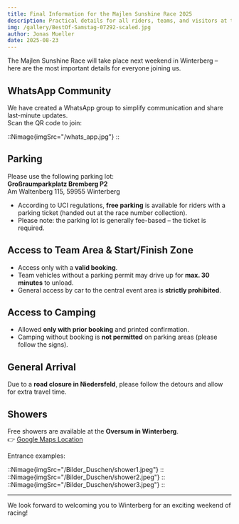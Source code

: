 ```yaml
---
title: Final Information for the Majlen Sunshine Race 2025
description: Practical details for all riders, teams, and visitors at the Majlen Sunshine Race in Winterberg.
img: /gallery/BestOf-Samstag-07292-scaled.jpg
author: Jonas Mueller
date: 2025-08-23
---
```


The Majlen Sunshine Race will take place next weekend in Winterberg – here are the most important details for everyone joining us.

## WhatsApp Community
We have created a WhatsApp group to simplify communication and share last-minute updates.  
Scan the QR code to join:  

::Nimage{imgSrc="/whats_app.jpg"}
::


## Parking
Please use the following parking lot:  
**Großraumparkplatz Bremberg P2**  
Am Waltenberg 115, 59955 Winterberg  

- According to UCI regulations, **free parking** is available for riders with a parking ticket (handed out at the race number collection).  
- Please note: the parking lot is generally fee-based – the ticket is required.

## Access to Team Area & Start/Finish Zone
- Access only with a **valid booking**.  
- Team vehicles without a parking permit may drive up for **max. 30 minutes** to unload.  
- General access by car to the central event area is **strictly prohibited**.

## Access to Camping
- Allowed **only with prior booking** and printed confirmation.  
- Camping without booking is **not permitted** on parking areas (please follow the signs).

## General Arrival
Due to a **road closure in Niedersfeld**, please follow the detours and allow for extra travel time.

## Showers
Free showers are available at the **Oversum in Winterberg**.  
👉 [Google Maps Location](https://maps.app.goo.gl/pakhZ9pKnXpqUsYv7)  

Entrance examples:  

::Nimage{imgSrc="/Bilder_Duschen/shower1.jpeg"}
::  
::Nimage{imgSrc="/Bilder_Duschen/shower2.jpeg"}
::  
::Nimage{imgSrc="/Bilder_Duschen/shower3.jpeg"}
::


---

We look forward to welcoming you to Winterberg for an exciting weekend of racing!